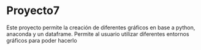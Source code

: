 # Proyecto7

Este proyecto permite la creación de diferentes gráficos en base a python, anaconda y un dataframe. Permite al usuario utilizar diferentes entornos gráficos para poder hacerlo
